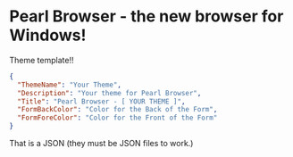 # Pearl Browser - the new browser for Windows!
Theme template!!
```json
{
  "ThemeName": "Your Theme",
  "Description": "Your theme for Pearl Browser",
  "Title": "Pearl Browser - [ YOUR THEME ]",
  "FormBackColor": "Color for the Back of the Form",
  "FormForeColor": "Color for the Front of the Form"
}
```
That is a JSON (they must be JSON files to work.)
